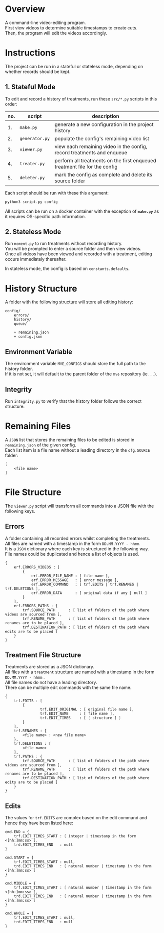 # Overview

A command-line video-editing program.  
First view videos to determine suitable timestamps to create cuts.  
Then, the program will edit the videos accordingly.

# Instructions

The project can be run in a stateful or stateless mode, depending on whether records should be kept.

## 1. Stateful Mode

To edit and record a history of treatments, run these `src/*.py` scripts in this order:

| no. | script         | description                                                                |
| --- | -------------- | -------------------------------------------------------------------------- |
| 1.  | `make.py`      | generate a new configuration in the project history                        |
| 2.  | `generator.py` | populate the config's remaining video list                                 |
| 3.  | `viewer.py`    | view each remaining video in the config, record treatments and enqueue     |
| 4.  | `treater.py`   | perform all treatments on the first enqueued treatment file for the config |
| 5.  | `deleter.py`   | mark the config as complete and delete its source folder                   |

Each script should be run with these this argument:

```sh
python3 script.py config
```

All scripts can be run on a docker container with the exception of **`make.py`** as it requires OS-specific path information.

## 2. Stateless Mode

Run `moment.py` to run treatments without recording history.  
You will be prompted to enter a source folder and then view videos.  
Once all videos have been viewed and recorded with a treatment, editing occurs immediately thereafter.

In stateless mode, the config is based on `constants.defaults`.

# History Structure

A folder with the following structure will store all editing history:

```
config/
    errors/
    history/
    queue/

    + remaining.json
    + config.json
```

## Environment Variable

The environment variable `MVE_CONFIGS` should store the full path to the history folder.  
If it is not set, it will default to the parent folder of the `mve` repository (ie. `..`).

## Integrity

Run `integrity.py` to verify that the history folder follows the correct structure.

# Remaining Files

A `JSON` list that stores the remaining files to be edited is stored in `remaining.json` of the given config.  
Each list item is a file name without a leading directory in the `cfg.SOURCE` folder:

```
[
    <file name>
]
```

# File Structure

The `viewer.py` script will transform all commands into a JSON file with the following keys.

## Errors

A folder containing all recorded errors whilst completing the treatments.  
All files are named with a timestamp in the form `DD.MM.YYYY - hhmm`.  
It is a `JSON` dictionary where each key is structured in the following way.  
File names could be duplicated and hence a list of objects is used.

```
{
    erf.ERRORS_VIDEOS : [
        {
            erf.ERROR_FILE_NAME : [ file name ],
            erf.ERROR_MESSAGE   : [ error message ],
            erf.ERROR_COMMAND   : [ trf.EDITS | trf.RENAMES | trf.DELETIONS ],
            erf.ERROR_DATA      : [ original data if any | null ]
        }
    ],
    erf.ERRORS_PATHS : {
        trf.SOURCE_PATH      : [ list of folders of the path where videos are sourced from ],
        trf.RENAME_PATH      : [ list of folders of the path where renames are to be placed ],
        trf.DESTINATION_PATH : [ list of folders of the path where edits are to be placed ]
    }
}
```

## Treatment File Structure

Treatments are stored as a JSON dictionary.  
All files with a `treatment` structure are named with a timestamp in the form `DD.MM.YYYY - hhmm` .  
All file names do not have a leading directory.  
There can be multiple edit commands with the same file name.

```
{
    trf.EDITS : [
        {
                trf.EDIT_ORIGINAL : [ original file name ],
                trf.EDIT_NAME     : [ file name ],
                trf.EDIT_TIMES    : [ [ structure ] ]
        }
    ],
    trf.RENAMES : {
        <file name> : <new file name>
    },
    trf.DELETIONS : [
        <file name>
    ],
    trf.PATHS : {
        trf.SOURCE_PATH      : [ list of folders of the path where videos are sourced from ],
        trf.RENAME_PATH      : [ list of folders of the path where renames are to be placed ],
        trf.DESTINATION_PATH : [ list of folders of the path where edits are to be placed ]
    }
}
```

## Edits

The values for `trf.EDITS` are complex based on the edit command and hence they have been listed here:

```
cmd.END = {
    trf.EDIT_TIMES_START : [ integer | timestamp in the form <[hh:]mm:ss> ],
    trd.EDIT_TIMES_END   : null
}

cmd.START = {
    trf.EDIT_TIMES_START : null,
    trd.EDIT_TIMES_END   : [ natural number | timestamp in the form <[hh:]mm:ss> ]
}

cmd.MIDDLE = {
    trf.EDIT_TIMES_START : [ natural number | timestamp in the form <[hh:]mm:ss> ],
    trd.EDIT_TIMES_END   : [ natural number | timestamp in the form <[hh:]mm:ss> ]
}

cmd.WHOLE = {
    trf.EDIT_TIMES_START : null,
    trd.EDIT_TIMES_END   : null
}
```
